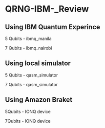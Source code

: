 # QRNG-IBM-_Review

## Using IBM Quantum Experince

5 Qubits - ibmq_manila

7 Qubits - ibmq_nairobi

## Using local simulator

5 Qubits - qasm_simulator

7 Qubits - qasm_simulator

## Using Amazon Braket

5Qubits -  IONQ device

7Qubits -  IONQ device


